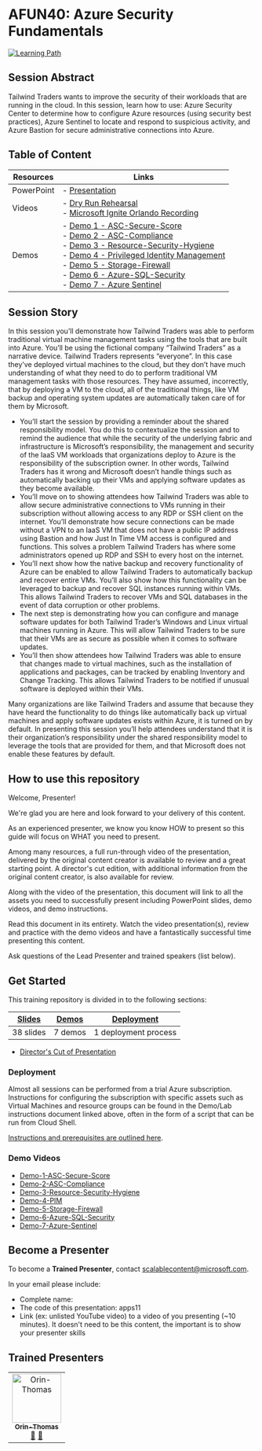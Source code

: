 # AFUN40: Azure Security Fundamentals

 [![Learning Path](https://img.shields.io/badge/Learning%20Path-AFUN-fe5e00?logo=microsoft)](https://github.com/microsoft/ignite-learning-paths-training-afun)

## Session Abstract

Tailwind Traders wants to improve the security of their workloads that are running in the cloud. In this session, learn how to use: Azure Security Center to determine how to configure Azure resources (using security best practices), Azure Sentinel to locate and respond to suspicious activity, and Azure Bastion for secure administrative connections into Azure.


## Table of Content

| Resources         | Links                            |
|-------------------|----------------------------------|
| PowerPoint        | - [Presentation](presentations.md) |
| Videos            | - [Dry Run Rehearsal](https://globaleventcdn.blob.core.windows.net/assets/afun/afun40/AFUN-40-BETA-RUN-2.mp4) <br/>- [Microsoft Ignite Orlando Recording](https://globaleventcdn.blob.core.windows.net/assets/afun/afun40/AFUN_40_IGNITE.mp4) |
| Demos             | - [Demo 1 - ASC-Secure-Score](https://github.com/microsoft/ignite-learning-paths-training-afun/blob/afun40-reformat/afun40/demos.md#demo-1---azure-security-center-secure-score)  <br/>- [Demo 2 - ASC-Compliance](https://github.com/microsoft/ignite-learning-paths-training-afun/blob/afun40-reformat/afun40/demos.md#demo-2---azure-security-center-policy-and-compliance)  <br/>- [Demo 3 - Resource-Security-Hygiene](https://github.com/microsoft/ignite-learning-paths-training-afun/blob/afun40-reformat/afun40/demos.md#demo-3-azure-resource-security-hygiene)  <br/>- [Demo 4 - Privileged Identity Management](https://github.com/microsoft/ignite-learning-paths-training-afun/blob/afun40-reformat/afun40/demos.md#demo-4---privileged-identity-management)  <br/>- [Demo 5 - Storage-Firewall](https://github.com/microsoft/ignite-learning-paths-training-afun/blob/afun40-reformat/afun40/demos.md#demo-5---storage-account-network-traffic-restrictions)  <br/>- [Demo 6 - Azure-SQL-Security](https://github.com/microsoft/ignite-learning-paths-training-afun/blob/afun40-reformat/afun40/demos.md#demo-6-azure-sql-advanced-data-security)  <br/>- [Demo 7 - Azure Sentinel](https://github.com/microsoft/ignite-learning-paths-training-afun/blob/afun40-reformat/afun40/demos.md#demo-7-azure-sentinel) |


## Session Story

In this session you’ll demonstrate how Tailwind Traders was able to perform traditional virtual machine management tasks using the tools that are built into Azure. You’ll be using the fictional company “Tailwind Traders” as a narrative device. Tailwind Traders represents “everyone”. In this case they’ve deployed virtual machines to the cloud, but they don’t have much understanding of what they need to do to perform traditional VM management tasks with those resources. They have assumed, incorrectly, that by deploying a VM to the cloud, all of the traditional things, like VM backup and operating system updates are automatically taken care of for them by Microsoft.

- You’ll start the session by providing a reminder about the shared responsibility model. You do this to contextualize the session and to remind the audience that while the security of the underlying fabric and infrastructure is Microsoft’s responsibility, the management and security of the IaaS VM workloads that organizations deploy to Azure is the responsibility of the subscription owner. In other words, Tailwind Traders has it wrong and Microsoft doesn’t handle things such as automatically backing up their VMs and applying software updates as they become available.
- You’ll move on to showing attendees how Tailwind Traders was able to allow secure administrative connections to VMs running in their subscription without allowing access to any RDP or SSH client on the internet. You’ll demonstrate how secure connections can be made without a VPN to an IaaS VM that does not have a public IP address using Bastion and how Just In Time VM access is configured and functions. This solves a problem Tailwind Traders has where some administrators opened up RDP and SSH to every host on the internet.
- You’ll next show how the native backup and recovery functionality of Azure can be enabled to allow Tailwind Traders to automatically backup and recover entire VMs. You’ll also show how this functionality can be leveraged to backup and recover SQL instances running within VMs. This allows Tailwind Traders to recover VMs and SQL databases in the event of data corruption or other problems.
- The next step is demonstrating how you can configure and manage software updates for both Tailwind Trader’s Windows and Linux virtual machines running in Azure. This will allow Tailwind Traders to be sure that their VMs are as secure as possible when it comes to software updates.
- You’ll then show attendees how Tailwind Traders was able to ensure that changes made to virtual machines, such as the installation of applications and packages, can be tracked by enabling Inventory and Change Tracking. This allows Tailwind Traders to be notified if unusual software is deployed within their VMs.

Many organizations are like Tailwind Traders and assume that because they have heard the functionality to do things like automatically back up virtual machines and apply software updates exists within Azure, it is turned on by default. In presenting this session you’ll help attendees understand that it is their organization’s responsibility under the shared responsibility model to leverage the tools that are provided for them, and that Microsoft does not enable these features by default.


## How to use this repository

Welcome, Presenter!

We're glad you are here and look forward to your delivery of this content.

As an experienced presenter, we know you know HOW to present so this guide will focus on WHAT you need to present.

Among many resources, a full run-through video of the presentation, delivered by the original content creator is available to review and a great starting point. A director's cut edition, with additional information from the original content creator, is also available for review.

Along with the video of the presentation, this document will link to all the assets you need to successfully present including PowerPoint slides, demo videos, and demo instructions.

Read this document in its entirety. Watch the video presentation(s), review and practice with the demo videos and have a fantastically successful time presenting this content.

Ask questions of the Lead Presenter and trained speakers (list below).


## Get Started

This training repository is divided in to the following sections:

| [Slides](#slides) | [Demos](demos.md) | [Deployment](deployment.md) | 
|-------------------|---------------------------|--------------------------------------
| 38 slides  | 7 demos  | 1 deployment process

- [Director's Cut of Presentation](https://globaleventcdn.blob.core.windows.net/assets/afun/afun40/AFUN-40-DIRECTOR-CUT.mp4)


### Deployment

Almost all sessions can be performed from a trial Azure subscription. Instructions for configuring the subscription with specific assets such as Virtual Machines and resource groups can be found in the Demo/Lab instructions document linked above, often in the form of a script that can be run from Cloud Shell. 

[Instructions and prerequisites are outlined here](deployment.md). 


### Demo Videos

- [Demo-1-ASC-Secure-Score](https://globaleventcdn.blob.core.windows.net/assets/afun/afun40/Demo-1-ASC-Secure-Score.mp4)
- [Demo-2-ASC-Compliance](https://globaleventcdn.blob.core.windows.net/assets/afun/afun40/Demo-2-ASC-Compliance.mp4)
- [Demo-3-Resource-Security-Hygiene](https://globaleventcdn.blob.core.windows.net/assets/afun/afun40/Demo-3-Resource-Security-Hygiene.mp4)
- [Demo-4-PIM](https://globaleventcdn.blob.core.windows.net/assets/afun/afun40/Demo-4-PIM.mp4)
- [Demo-5-Storage-Firewall](https://globaleventcdn.blob.core.windows.net/assets/afun/afun40/Demo-5a-Storage-Firewall.mp4)
- [Demo-6-Azure-SQL-Security](https://globaleventcdn.blob.core.windows.net/assets/afun/afun40/Demo-6-Azure-SQL-Security.mp4)
- [Demo-7-Azure-Sentinel](https://globaleventcdn.blob.core.windows.net/assets/afun/afun40/Demo-7-Azure-Sentinel.mp4)


## Become a Presenter

To become a **Trained Presenter**, contact scalablecontent@microsoft.com. 

In your email please include:

- Complete name:
- The code of this presentation: apps11
- Link (ex: unlisted YouTube video) to a video of you presenting (~10 minutes).
It doesn't need to be this content, the important is to show your presenter skills


## Trained Presenters

<!-- ALL-CONTRIBUTORS-LIST:START - Do not remove or modify this section -->
<!-- prettier-ignore -->

<table>
<tr>
    <td align="center"><a href="http://orinthomas.com">
        <img src="https://avatars1.githubusercontent.com/u/44561273?s=460&v=4" width="100px;" alt="Orin-Thomas"/><br />
        <sub><b>Orin-Thomas</b></sub></a><br />
            <a href="https://github.com/microsoft/ignite-learning-paths-training-afun/commits?author=Orin-Thomas" title="talk">📢</a>
            <a href="https://github.com/microsoft/ignite-learning-paths-training-afun/commits?author=Orin-Thomas" title="Documentation">📖</a> 
    </td>
</tr></table>

<!-- ALL-CONTRIBUTORS-LIST:END -->
